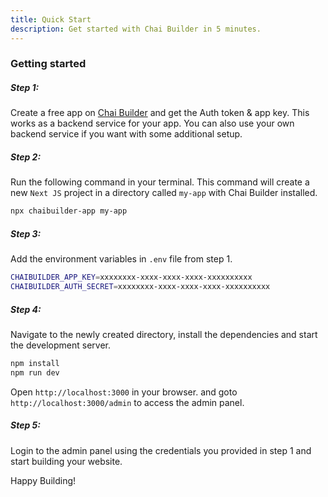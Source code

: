 ```yaml
---
title: Quick Start
description: Get started with Chai Builder in 5 minutes.
---
```


### Getting started

##### Step 1:
Create a free app on [Chai Builder](https://apps.chaibuilder.com/) and get the Auth token & app key. This works
as a backend service for your app. You can also use your own backend service if you want with 
some additional setup.


##### Step 2:
Run the following command in your terminal. This command will create a new `Next JS` 
project in a directory called `my-app` with Chai Builder installed.

```bash
npx chaibuilder-app my-app
```


##### Step 3:
Add the environment variables in `.env` file from step 1.

```bash
CHAIBUILDER_APP_KEY=xxxxxxxx-xxxx-xxxx-xxxx-xxxxxxxxxx
CHAIBUILDER_AUTH_SECRET=xxxxxxxx-xxxx-xxxx-xxxx-xxxxxxxxxx
```


##### Step 4: 
Navigate to the newly created directory, install the dependencies and start the development server.
```bash
npm install
npm run dev
```

Open `http://localhost:3000` in your browser. and goto `http://localhost:3000/admin` to 
access the admin panel.


##### Step 5:
Login to the admin panel using the credentials you provided in step 1 and start building your website.

Happy Building!